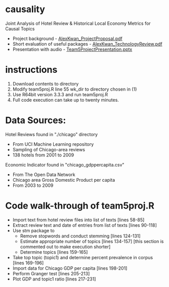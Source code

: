 # causality
Joint Analysis of Hotel Review &amp; Historical Local Economy Metrics for Causal Topics
* Project background - [AlexKwan_ProjectProposal.pdf](https://github.com/irxum/causality/blob/master/AlexKwan_ProjectProposal.pdf)
* Short evaluation of useful packages - [AlexKwan_TechnologyReview.pdf](https://github.com/irxum/causality/blob/master/AlexKwan_TechnologyReview.pdf)
* Presentation with audio - [Team5ProjectPresentation.pptx](https://github.com/irxum/causality/blob/master/Team5ProjectPresentation.pptx)

# instructions
1.  Download contents to directory
2.  Modify team5proj.R line 55 wk_dir to directory chosen in (1)
3.  Use R64bit version 3.3.3 and run team5proj.R
4.  Full code execution can take up to twenty minutes.

# Data Sources:
Hotel Reviews found in "./chicago" directory
- From UCI Machine Learning repository
- Sampling of Chicago-area reviews
- 138 hotels from 2001 to 2009 

Economic Indicator found in "chicago_gdppercapita.csv"
- From The Open Data Network 
- Chicago area Gross Domestic Product per capita
- From 2003 to 2009

# Code walk-through of team5proj.R
* Import text from hotel review files into list of texts [lines 58-85]
* Extract review text and date of entries from list of texts [lines 90-118]
* Use stm package to
  * Remove stopwords and conduct stemming [lines 124-131]
  * Estimate appropriate number of topics [lines 134-157] [this section is commented out to make execution shorter]
  * Determine topics [lines 159-165]
* Take top topic (topic1) and determine percent prevalence in corpus [lines 169-196]
* Import data for Chicago GDP per capita [lines 198-201]
* Perform Granger test [lines 205-213]
* Plot GDP and topic1 ratio [lines 217-231]

